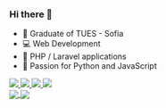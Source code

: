 ### Hi there 👋

- :school: Graduate of TUES - Sofia
- :computer: Web Development
- :elephant: PHP / Laravel applications
- :snake: Passion for Python and JavaScript

<div>
  <a href="mailto:a.o.naidenov@gmail.com" target="_blank">
      <img src="https://img.shields.io/badge/-Email-red?style=flat-square&logo=gmail&logoColor=white">
  </a>
  <a href="https://www.linkedin.com/in/alex-naida/" target="_blank">
      <img src="https://img.shields.io/badge/-Linkedin-blue?style=flat-square&logo=linkedin">
  </a>
  <a href="https://www.w3profile.com/aon4o" target="_blank">
      <img src="https://img.shields.io/badge/-W3Schools-success?style=flat-square&logo=w3schools">
  </a>
  <a href="https://stackoverflow.com/users/14667022/aon4o" target="_blank">
      <img src="https://img.shields.io/badge/-StackOverflow-orange?style=flat-square&logo=stackoverflow&logoColor=white">
  </a>
</div>

<div>
  <a href="https://github.com/anuraghazra/github-readme-stats">
    <img align="center" src="https://github-readme-stats.vercel.app/api?username=aon4o" />
  </a>
  <a href="https://github.com/anuraghazra/convoychat">
    <img align="center" src="https://github-readme-stats.vercel.app/api/top-langs/?username=aon4o&layout=compact&langs_count=10&show_icons=true&count_private=true&hide=CMake,Makefile,Blade,Vue,Shell,GLSL" />
  </a>
</div>
